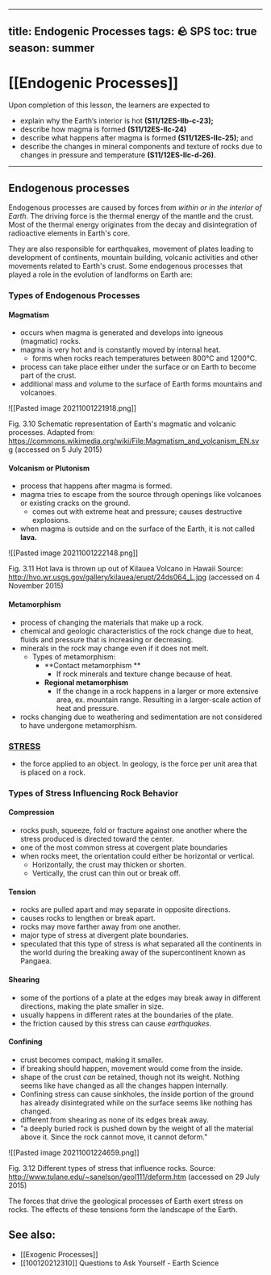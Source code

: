 
---
title: Endogenic Processes
tags: 🪨 SPS
toc: true
season: summer
---

# [[Endogenic Processes]]
Upon completion of this lesson, the learners are expected to
- explain why the Earth’s interior is hot **(S11/12ES-IIb-c-23);**
- describe how magma is formed **(S11/12ES-IIc-24)**
- describe what happens after magma is formed **(S11/12ES-IIc-25)**; and
- describe the changes in mineral components and texture of rocks due to changes in pressure and temperature **(S11/12ES-IIc-d-26)**.

---
## Endogenous processes 
Endogenous processes are caused by forces from *within or in the interior of Earth*. The driving force is the thermal energy of the mantle and the crust. Most of the thermal energy originates from the decay and disintegration of radioactive elements in Earth's core.

They are also responsible for earthquakes, movement of plates leading to development of continents, mountain building, volcanic activities and other movements related to Earth's crust. Some endogenous processes that played a role in the evolution of landforms on Earth are:

### Types of Endogenous Processes

#### Magmatism
- occurs when magma is generated and develops into igneous (magmatic) rocks.
- magma is very hot and is constantly moved by internal heat.
	- forms when rocks reach temperatures between 800°C and 1200°C. 
- process can take place either under the surface or on Earth to become part of the crust.
- additional mass and volume to the surface of Earth forms mountains and volcanoes.

![[Pasted image 20211001221918.png]]

Fig. 3.10 Schematic representation of Earth's magmatic and volcanic processes.
Adapted from: https://commons.wikimedia.org/wiki/File:Magmatism_and_volcanism_EN.svg (accessed on 5 July 2015)

#### Volcanism or Plutonism
- process that happens after magma is formed. 
- magma tries to escape from the source through openings like volcanoes or existing cracks on the ground. 
	- comes out with extreme heat and pressure; causes destructive explosions.
- when magma is outside and on the surface of the Earth, it is not called **lava.**

![[Pasted image 20211001222148.png]]

Fig. 3.11 Hot lava is thrown up out of Kilauea Volcano in Hawaii
Source: http://hvo.wr.usgs.gov/gallery/kilauea/erupt/24ds064_L.jpg (accessed on 4 November 2015)

#### Metamorphism
- process of changing the materials that make up a rock.
- chemical and geologic characteristics of the rock change due to heat, fluids and pressure that is increasing or decreasing.
- minerals in the rock may change even if it does not melt.
	- Types of metamorphism:
		- **Contact metamorphism **
			- If rock minerals and texture change because of heat.
		- **Regional metamorphism**
			- If the change in a rock happens in a larger or more extensive area, ex. mountain range. Resulting in a larger-scale action of heat and pressure.
- rocks changing due to weathering and sedimentation are not considered to have undergone metamorphism.

### [STRESS](https://drive.google.com/file/d/1AswBkcsfNnwo_c02VvvZ8ICUE1TdpkeM/view)
- the force applied to an object. In geology, is the force per unit area that is placed on a rock.

### Types of Stress Influencing Rock Behavior

#### Compression
- rocks push, squeeze, fold or fracture against one another where the stress produced is directed toward the center.
- one of the most common stress at covergent plate boundaries
- when rocks meet, the orientation could either be horizontal or vertical.
	- Horizontally, the crust may thicken or shorten.
	- Vertically, the crust can thin out or break off.

#### Tension
- rocks are pulled apart and may separate in opposite directions.
- causes rocks to lengthen or break apart.
- rocks may move farther away from one another.
- major type of stress at divergent plate boundaries.
- speculated that this type of stress is what separated all the continents in the world during the breaking away of the supercontinent known as Pangaea.

#### Shearing
- some of the portions of a plate at the edges may break away in different directions, making the plate smaller in size.
- usually happens in different rates at the boundaries of the plate.
- the friction caused by this stress can cause *earthquakes.*

#### Confining
- crust becomes compact, making it smaller.
- if breaking should happen, movement would come from the inside.
- shape of the crust *can* be retained, though not its weight. Nothing seems like have changed as all the changes happen internally.
- Confining stress can cause sinkholes, the inside portion of the ground has already disintegrated while on the surface seems like nothing has changed.
- different from shearing as none of its edges break away. 
- "a deeply buried rock is pushed down by the weight of all the material above it. Since the rock cannot move, it cannot deform."

![[Pasted image 20211001224659.png]]

Fig. 3.12 Different types of stress that influence rocks.
Source: http://www.tulane.edu/~sanelson/geol111/deform.htm (accessed on 29 July 2015)

The forces that drive the geological processes of Earth exert stress on rocks. The effects of these tensions form the landscape of the Earth. 

## See also:
- [[Exogenic Processes]]
- [[100120212310]] Questions to Ask Yourself - Earth Science